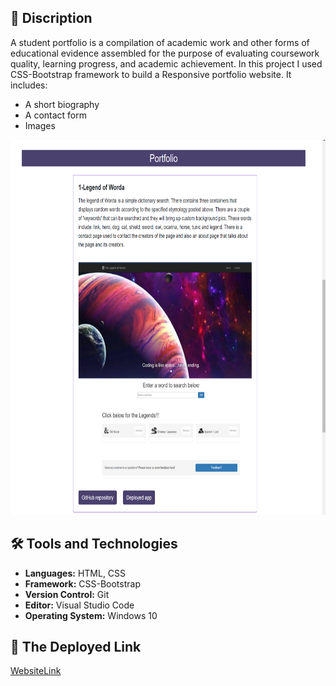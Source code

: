 

## :page_with_curl: Discription
 A student portfolio is a compilation of academic work and other forms of educational evidence assembled for the purpose of  evaluating coursework quality, learning progress, and academic achievement. In this project I used CSS-Bootstrap framework to build a Responsive portfolio website. It includes:

*  A short biography 
*  A contact form 
*  Images

<img src="assets\imgs\Screenshot (69).png" width="600px" height="600px"/>  


## :hammer_and_wrench: Tools and Technologies

- **Languages:** HTML, CSS
- **Framework:** CSS-Bootstrap
- **Version Control:** Git
- **Editor:** Visual Studio Code
- **Operating System:** Windows 10

## :link: The Deployed Link
[WebsiteLink]( https://shakofa.github.io/Port-fo-lio-pro-repo/)